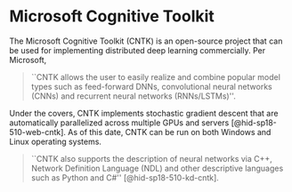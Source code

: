 Microsoft Cognitive Toolkit
===========================

The Microsoft Cognitive Toolkit (CNTK) is an open-source project that
can be used for implementing distributed deep learning commercially. Per
Microsoft,

>

> ``CNTK allows the user to easily realize and combine popular
> model types such as feed-forward DNNs, convolutional neural networks
> (CNNs) and recurrent neural networks (RNNs/LSTMs)''.



Under the covers, CNTK implements stochastic gradient descent that are
automatically parallelized across multiple GPUs and
servers [@hid-sp18-510-web-cntk].  As of this date, CNTK can be run on
both Windows and Linux operating systems.

> ``CNTK also supports the description of neural networks via C++,
> Network Definition Language (NDL) and other descriptive languages such
> as Python and C\#'' [@hid-sp18-510-kd-cntk].
